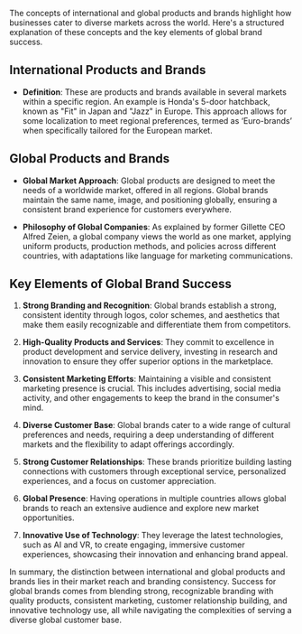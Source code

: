The concepts of international and global products and brands highlight how businesses cater to diverse markets across the world. Here's a structured explanation of these concepts and the key elements of global brand success.

## International Products and Brands

- **Definition**: These are products and brands available in several markets within a specific region. An example is Honda's 5-door hatchback, known as "Fit" in Japan and "Jazz" in Europe. This approach allows for some localization to meet regional preferences, termed as ‘Euro-brands’ when specifically tailored for the European market.

## Global Products and Brands

- **Global Market Approach**: Global products are designed to meet the needs of a worldwide market, offered in all regions. Global brands maintain the same name, image, and positioning globally, ensuring a consistent brand experience for customers everywhere.

- **Philosophy of Global Companies**: As explained by former Gillette CEO Alfred Zeien, a global company views the world as one market, applying uniform products, production methods, and policies across different countries, with adaptations like language for marketing communications.

## Key Elements of Global Brand Success

1. **Strong Branding and Recognition**: Global brands establish a strong, consistent identity through logos, color schemes, and aesthetics that make them easily recognizable and differentiate them from competitors.

2. **High-Quality Products and Services**: They commit to excellence in product development and service delivery, investing in research and innovation to ensure they offer superior options in the marketplace.

3. **Consistent Marketing Efforts**: Maintaining a visible and consistent marketing presence is crucial. This includes advertising, social media activity, and other engagements to keep the brand in the consumer's mind.

4. **Diverse Customer Base**: Global brands cater to a wide range of cultural preferences and needs, requiring a deep understanding of different markets and the flexibility to adapt offerings accordingly.

5. **Strong Customer Relationships**: These brands prioritize building lasting connections with customers through exceptional service, personalized experiences, and a focus on customer appreciation.

6. **Global Presence**: Having operations in multiple countries allows global brands to reach an extensive audience and explore new market opportunities.

7. **Innovative Use of Technology**: They leverage the latest technologies, such as AI and VR, to create engaging, immersive customer experiences, showcasing their innovation and enhancing brand appeal.

In summary, the distinction between international and global products and brands lies in their market reach and branding consistency. Success for global brands comes from blending strong, recognizable branding with quality products, consistent marketing, customer relationship building, and innovative technology use, all while navigating the complexities of serving a diverse global customer base.
